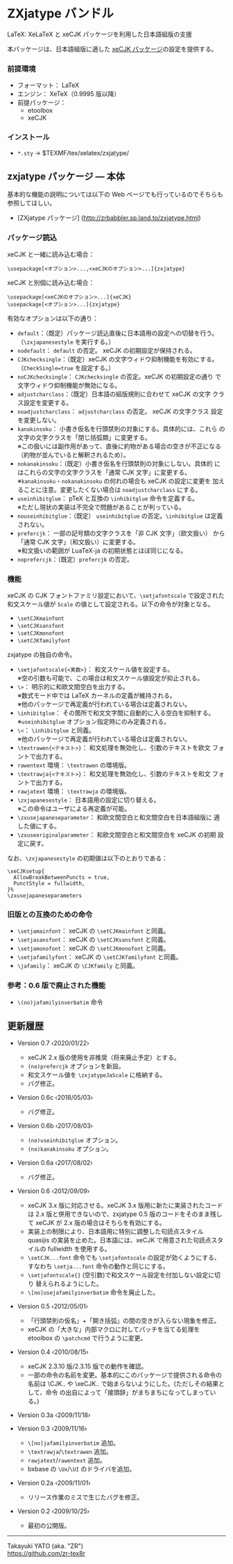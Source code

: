 ZXjatype バンドル
=================

LaTeX: XeLaTeX と xeCJK パッケージを利用した日本語組版の支援

本パッケージは、日本語組版に適した [xeCJK パッケージ]の設定を提供する。

[xeCJK パッケージ]: https://www.ctan.org/pkg/xecjk

### 前提環境

  * フォーマット： LaTeX
  * エンジン： XeTeX（0.9995 版以降）
  * 前提パッケージ：
      - etoolbox
      - xeCJK

### インストール

  - `*.sty`   → $TEXMF/tex/xelatex/zxjatype/


zxjatype パッケージ ― 本体
---------------------------

基本的な機能の説明については以下の Web ページでも行っているのでそちらも
参照してほしい。

  * [ZXjatype パッケージ]
    (http://zrbabbler.sp.land.to/zxjatype.html)

### パッケージ読込

xeCJK と一緒に読み込む場合：

    \usepackage[<オプション>...,<xeCJKのオプション>...]{zxjatype}

xeCJK と別個に読み込む場合：

    \usepackage[<xeCJKのオプション>...]{xeCJK}
    \usepackage[<オプション>...]{zxjatype}

有効なオプションは以下の通り：

  * `default`：（既定）パッケージ読込直後に日本語用の設定への切替を行う。      （`\zxjapanesestyle` を実行する。）
  * `nodefault`： `default` の否定。 xeCJK の初期設定が保持される。
  * `CJKchecksingle`：（既定）xeCJK の文字ウィドウ抑制機能を有効にする。
    （`CheckSingle=true` を設定する。）
  * `noCJKchecksingle`： `CJKchecksingle` の否定。xeCJK の初期設定の通り
    で文字ウィドウ抑制機能が無効になる。
  * `adjustcharclass`：（既定）日本語の組版規則に合わせて xeCJK の文字
    クラス設定を変更する。
  * `noadjustcharclass`： `adjustcharclass` の否定。 xeCJK の文字クラス
    設定を変更しない。
  * `kanakinsoku`： 小書き仮名を行頭禁則の対象にする。具体的には、これら
    の文字の文字クラスを「閉じ括弧類」に変更する。  
    ※この扱いには副作用があって、直後に約物がある場合の空きが不正になる
    （約物が並んでいると解釈されるため）。 
  * `nokanakinsoku`：（既定）小書き仮名を行頭禁則の対象にしない。具体的
    にはこれらの文字の文字クラスを「通常 CJK 文字」に変更する。  
    ※`kanakinsoku`・`nokanakinsoku` の何れの場合も xeCJK の設定に変更を
    加えることに注意。変更したくない場合は `noadjustcharclass` にする。
  * `useinhibitglue`： pTeX と互換の `\inhibitglue` 命令を定義する。  
    ※ただし現状の実装は不完全で問題があることが判っている。
  * `nouseinhibitglue`：（既定） `useinhibitglue` の否定。`\inhibitglue`
    は定義されない。
  * `prefercjk`： 一部の記号類の文字クラスを「非 CJK 文字」（欧文扱い）
    から「通常 CJK 文字」（和文扱い）に変更する。  
    ※和文扱いの範囲が LuaTeX-ja の初期状態とほぼ同じになる。
  * `noprefercjk`：（既定）`prefercjk` の否定。

### 機能

xeCJK の CJK フォントファミリ設定において、`\setjafontscale` で設定された
和文スケール値が `Scale` の値として設定される。以下の命令が対象となる。

  - `\setCJKmainfont`
  - `\setCJKsansfont`
  - `\setCJKmonofont`
  - `\setCJKfamilyfont`

zxjatype の独自の命令。

  * `\setjafontscale{<実数>}`： 和文スケール値を設定する。  
    ※空の引数も可能で、この場合は和文スケール値設定が抑止される。
  * `\>`： 明示的に和欧文間空白を出力する。  
    ※数式モード中では LaTeX カーネルの定義が維持される。  
    ※他のパッケージで再定義が行われている場合は定義されない。
  * `\inhibitglue`： その箇所で和文文字間に自動的に入る空白を抑制する。  
    ※`useinhibitglue` オプション指定時にのみ定義される。
  * `\<`： `\inhibitglue` と同義。  
    ※他のパッケージで再定義が行われている場合は定義されない。
  * `\textrawen{<テキスト>}`： 和文処理を無効化し、引数のテキストを欧文
    フォントで出力する。
  * `rawentext` 環境： `\textrawen` の環境版。
  * `\textrawja{<テキスト>}`： 和文処理を無効化し、引数のテキストを和文
    フォントで出力する。
  * `rawjatext` 環境： `\textrawja` の環境版。
  * `\zxjapanesestyle`： 日本語用の設定に切り替える。  
    ※この命令はユーザによる再定義が可能。
  * `\zxusejapaneseparameter`： 和欧文間空白と和文間空白を日本語組版に
    適した値にする。
  * `\zxuseoriginalparameter`： 和欧文間空白と和文間空白を xeCJK の初期
    設定に戻す。

なお、`\zxjapanesestyle` の初期値は以下のとおりである：

    \xeCJKsetup{
      AllowBreakBetweenPuncts = true,
      PunctStyle = fullwidth,
    }%
    \zxusejapaneseparameters

### 旧版との互換のための命令

  * `\setjamainfont`： xeCJK の `\setCJKmainfont` と同義。
  * `\setjasansfont`： xeCJK の `\setCJKsansfont` と同義。
  * `\setjamonofont`： xeCJK の `\setCJKmonofont` と同義。
  * `\setjafamilyfont`： xeCJK の `\setCJKfamilyfont` と同義。
  * `\jafamily`： xeCJK の `\CJKfamily` と同義。

### 参考：0.6 版で廃止された機能

  * `\(no)jafamilyinverbatim` 命令


更新履歴
--------

  * Version 0.7  ‹2020/01/22›
      - xeCJK 2.x 版の使用を非推奨（将来廃止予定）とする。
      - `(no)prefercjk` オプションを新設。
      - 和文スケール値を `\zxjatypeJaScale` に格納する。
      - バグ修正。

  * Version 0.6c ‹2018/05/03›
      - バグ修正。

  * Version 0.6b ‹2017/08/03›
      - `(no)useinhibitglue` オプション。
      - `(no)kanakinsoku` オプション。

  * Version 0.6a ‹2017/08/02›
      - バグ修正。

  * Version 0.6  ‹2012/09/09›
      - xeCJK 3.x 版に対応させる。xeCJK 3.x 版用に新たに実装されたコードは
        2.x 版と併用できないので、zxjatype 0.5 版のコードをそのまま残して
        xeCJK が 2.x 版の場合はそちらを有効にする。
      - 実装上の制限により、日本語用に特別に調整した句読点スタイル quasijis
        の実装を止めた。日本語には、xeCJK で用意された句読点スタイルの
        fullwidth を使用する。
      - `\setCJK...font` 命令でも `\setjafontscale` の設定が効くようにする、
        すなわち `\setja...font` 命令の動作と同じにする。
      - `\setjafontscale{}` (空引数)で和文スケール設定を付加しない設定に切り
        替えられるようにした。
      - `\[no]usejafamilyinverbatim` 命令を廃止した。

  * Version 0.5  ‹2012/05/01›
      - 「行頭禁則の仮名」+「開き括弧」の間の空きが入らない現象を修正。
      - xeCJK の「大きな」内部マクロに対してパッチを当てる処理を etoolbox
        の `\patchcmd` で行うように変更。

  * Version 0.4  ‹2010/08/15›
      - xeCJK 2.3.10 版/2.3.15 版での動作を確認。
      - 一部の命令の名前を変更。基本的にこのパッケージで提供される命令の名前は
        \CJK.. や \xeCJK.. で始まらないようにした。(ただしその結果として、命令
        の出自によって「接頭辞」がまちまちになってしまっている。)

  * Version 0.3a ‹2009/11/18›

  * Version 0.3  ‹2009/11/16›
      - `\[no]jafamilyinverbatim` 追加。
      - `\textrawja`/`\textrawen` 追加。
      - `rawjatext`/`rawentext` 追加。
      - bxbase の `\Ux`/`\UI` のドライバを追加。

  * Version 0.2a ‹2009/11/01›
      - リリース作業のミスで生じたバグを修正。

  * Version 0.2  ‹2009/10/25›
      - 最初の公開版。

--------------------
Takayuki YATO (aka. "ZR")  
https://github.com/zr-tex8r

